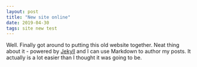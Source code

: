 ```yaml
---
layout: post
title: "New site online"
date: 2019-04-30
tags: site new test
---
```


Well. Finally got around to putting this old website together. Neat thing about it - powered by [Jekyll](http://jekyllrb.com) and I can use Markdown to author my posts. It actually is a lot easier than I thought it was going to be.